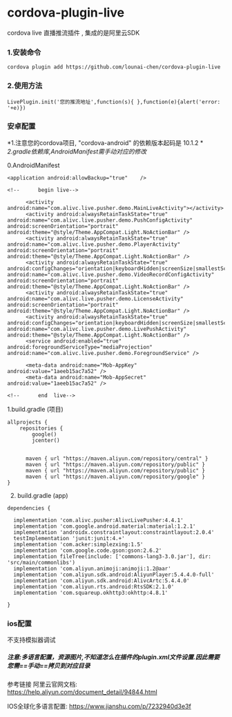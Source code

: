 # cordova-plugin-live
cordova live 直播推流插件 , 集成的是阿里云SDK


### 1.安装命令

```
cordova plugin add https://github.com/lounai-chen/cordova-plugin-live
```

### 2.使用方法
`LivePlugin.init('您的推流地址',function(s){ },function(e){alert('error: '+e)})`


### **安卓配置**

*1.注意您的cordova项目, "cordova-android" 的依赖版本起码是 10.1.2 *
*2.gradle依赖库,AndroidManifest需手动对应的修改*

0.AndroidManifest 


```
<application android:allowBackup="true"    />

<!--      begin live-->
      
      <activity android:name="com.alivc.live.pusher.demo.MainLiveActivity"></activity>
      <activity android:alwaysRetainTaskState="true" android:name="com.alivc.live.pusher.demo.PushConfigActivity" android:screenOrientation="portrait" android:theme="@style/Theme.AppCompat.Light.NoActionBar" />
      <activity android:alwaysRetainTaskState="true" android:name="com.alivc.live.pusher.demo.PlayerActivity" android:screenOrientation="portrait" android:theme="@style/Theme.AppCompat.Light.NoActionBar" />
      <activity android:alwaysRetainTaskState="true" android:configChanges="orientation|keyboardHidden|screenSize|smallestScreenSize|screenLayout" android:name="com.alivc.live.pusher.demo.VideoRecordConfigActivity" android:screenOrientation="portrait" android:theme="@style/Theme.AppCompat.Light.NoActionBar" />
      <activity android:alwaysRetainTaskState="true" android:name="com.alivc.live.pusher.demo.LicenseActivity" android:screenOrientation="portrait" android:theme="@style/Theme.AppCompat.Light.NoActionBar" />
      <activity android:alwaysRetainTaskState="true" android:configChanges="orientation|keyboardHidden|screenSize|smallestScreenSize|screenLayout" android:name="com.alivc.live.pusher.demo.LivePushActivity" android:theme="@style/Theme.AppCompat.Light.NoActionBar" />
      <service android:enabled="true" android:foregroundServiceType="mediaProjection" android:name="com.alivc.live.pusher.demo.ForegroundService" />

      <meta-data android:name="Mob-AppKey" android:value="1aeeb15ac7a52" />
      <meta-data android:name="Mob-AppSecret" android:value="1aeeb15ac7a52" />
      
<!--      end  live-->
```

 
1.build.gradle (项目)

```
allprojects {
    repositories {
        google()
        jcenter()
		
	 
      maven { url "https://maven.aliyun.com/repository/central" }
      maven { url "https://maven.aliyun.com/repository/public" }
      maven { url "https://maven.aliyun.com/repository/public" }
      maven { url "https://maven.aliyun.com/repository/google" }
}
```
2. build.gradle (app)	

```
dependencies {
  
  implementation 'com.alivc.pusher:AlivcLivePusher:4.4.1'
  implementation 'com.google.android.material:material:1.2.1'
  implementation 'androidx.constraintlayout:constraintlayout:2.0.4'
  testImplementation 'junit:junit:4.+'
  implementation 'com.acker:simplezxing:1.5'
  implementation 'com.google.code.gson:gson:2.6.2'
  implementation fileTree(include: ['commons-lang3-3.0.jar'], dir: 'src/main/commonlibs')
  implementation 'com.aliyun.animoji:animoji:1.2@aar'
  implementation 'com.aliyun.sdk.android:AliyunPlayer:5.4.4.0-full'
  implementation 'com.aliyun.sdk.android:AlivcArtc:5.4.4.0'
  implementation 'com.aliyun.rts.android:RtsSDK:2.1.0'
  implementation 'com.squareup.okhttp3:okhttp:4.8.1'

}
```


### **ios配置**

不支持模拟器调试



##### *注意:多语言配置，资源图片,不知道怎么在插件的plugin.xml文件设置.因此需要您需==手动==拷贝到对应目录* 


参考链接
阿里云官网文档: https://help.aliyun.com/document_detail/94844.html

IOS全球化多语言配置: https://www.jianshu.com/p/7232940d3e3f 
